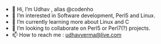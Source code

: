 - 👋 Hi, I’m Udhav , alias @codenho
- 👀 I’m interested in Software development, Perl5 and Linux.
- 🌱 I’m currently learning more about Linux and C
- 💞️ I’m looking to collaborate on Perl5 or Perl7(?) projects.
- 📫 How to reach me : udhavverma@live.com

<!---
codenho/codenho is a ✨ special ✨ repository because its `README.md` (this file) appears on your GitHub profile.
You can click the Preview link to take a look at your changes.
--->
